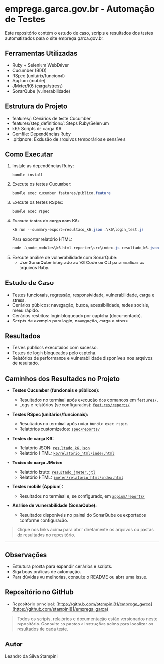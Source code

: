 # emprega.garca.gov.br - Automação de Testes

Este repositório contém o estudo de caso, scripts e resultados dos testes automatizados para o site emprega.garca.gov.br.

## Ferramentas Utilizadas
- Ruby + Selenium WebDriver
- Cucumber (BDD)
- RSpec (unitário/funcional)
- Appium (mobile)
- JMeter/K6 (carga/stress)
- SonarQube (vulnerabilidade)

## Estrutura do Projeto
- features/: Cenários de teste Cucumber
- features/step_definitions/: Steps Ruby/Selenium
- k6/: Scripts de carga K6
- Gemfile: Dependências Ruby
- .gitignore: Exclusão de arquivos temporários e sensíveis

## Como Executar
1. Instale as dependências Ruby:
   ```powershell
   bundle install
   ```
2. Execute os testes Cucumber:
   ```powershell
   bundle exec cucumber features/publico.feature
   ```
3. Execute os testes RSpec:
   ```powershell
   bundle exec rspec
   ```
4. Execute testes de carga com K6:
   ```powershell
   k6 run --summary-export=resultado_k6.json .\k6\login_test.js
   ```
   Para exportar relatório HTML:
   ```powershell
   node .\node_modules\k6-html-reporter\src\index.js resultado_k6.json
   ```
5. Execute análise de vulnerabilidade com SonarQube:
   - Use SonarQube integrado ao VS Code ou CLI para analisar os arquivos Ruby.

## Estudo de Caso
- Testes funcionais, regressão, responsividade, vulnerabilidade, carga e stress.
- Cenários públicos: navegação, busca, acessibilidade, redes sociais, menu rápido.
- Cenários restritos: login bloqueado por captcha (documentado).
- Scripts de exemplo para login, navegação, carga e stress.

## Resultados
- Testes públicos executados com sucesso.
- Testes de login bloqueados pelo captcha.
- Relatórios de performance e vulnerabilidade disponíveis nos arquivos de resultado.

## Caminhos dos Resultados no Projeto

- **Testes Cucumber (funcionais e públicos):**
  - Resultados no terminal após execução dos comandos em `features/`.
  - Logs e relatórios (se configurados): [`features/reports/`](features/reports/)

- **Testes RSpec (unitários/funcionais):**
  - Resultados no terminal após rodar `bundle exec rspec`.
  - Relatórios customizados: [`spec/reports/`](spec/reports/)

- **Testes de carga K6:**
  - Relatório JSON: [`resultado_k6.json`](resultado_k6.json)
  - Relatório HTML: [`k6/relatorio_html/index.html`](k6/relatorio_html/index.html)

- **Testes de carga JMeter:**
  - Relatório bruto: [`resultado_jmeter.jtl`](resultado_jmeter.jtl)
  - Relatório HTML: [`jmeter/relatorio_html/index.html`](jmeter/relatorio_html/index.html)

- **Testes mobile (Appium):**
  - Resultados no terminal e, se configurado, em [`appium/reports/`](appium/reports/)

- **Análise de vulnerabilidade (SonarQube):**
  - Resultados disponíveis no painel do SonarQube ou exportados conforme configuração.

> Clique nos links acima para abrir diretamente os arquivos ou pastas de resultados no repositório.

---

## Observações
- Estrutura pronta para expandir cenários e scripts.
- Siga boas práticas de automação.
- Para dúvidas ou melhorias, consulte o README ou abra uma issue.

## Repositório no GitHub

- Repositório principal: [https://github.com/stampini81/emprega_garca](https://github.com/stampini81/emprega_garca)

> Todos os scripts, relatórios e documentação estão versionados neste repositório. Consulte as pastas e instruções acima para localizar os resultados de cada teste.

## Autor
Leandro da Silva Stampini

